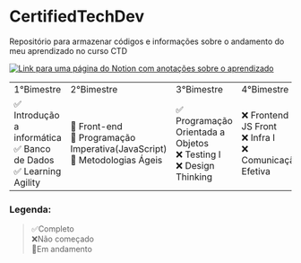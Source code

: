 # CertifiedTechDev
Repositório para armazenar códigos e informações sobre o andamento do meu aprendizado no curso CTD

[![Link para uma página do Notion com anotações sobre o aprendizado](https://img.shields.io/badge/-Voce%20pode%20conferir%20tudo%20que%20estou%20aprendendo%20no%20curso%20CertifiedTechDev%20clicando%20aqui%20também!-060606?style=flat&labelColor=0D0D0D&logo=Notion&Color=white)](https://eggplant-jingle-128.notion.site/CertifiedTechDeveloper-a48af58b5c1741f6ac3b24c0b97fec38)
<table>
    <tr>
        <td>1°Bimestre</td>
        <td>2°Bimestre</td>
        <td>3°Bimestre</td>
        <td>4°Bimestre</td>
    </tr>
    <tr>
        <td>
            ✅ Introdução a informática</br>
            ✅ Banco de Dados </br>
            ✅ Learning Agility
        </td>
        <td>
            🚧 Front-end</br>
            🚧 Programação Imperativa(JavaScript) </br>
            🚧 Metodologias Ágeis
        </td>
        <td>
            ✅ Programação Orientada a Objetos</br>
            ❌ Testing I </br>
            ❌ Design Thinking
        </td>
        <td>
            ❌ Frontend II: JS Front</br>
            ❌ Infra I </br>
            ❌ Comunicação Efetiva
        </td>
    </tr>
</table>

### Legenda:
>✅Completo </br>
>❌Não começado</br>
>🚧Em andamento</br>
